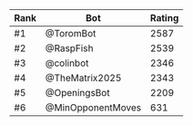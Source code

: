 Rank|Bot|Rating
---|---|---
#1|@ToromBot|2587
#2|@RaspFish|2539
#3|@colinbot|2346
#4|@TheMatrix2025|2343
#5|@OpeningsBot|2209
#6|@MinOpponentMoves|631
